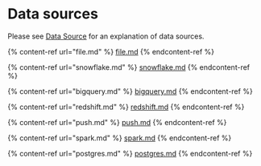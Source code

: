 # Data sources

Please see [Data Source](../../getting-started/concepts/feature-view.md#data-source) for an explanation of data sources.

{% content-ref url="file.md" %}
[file.md](file.md)
{% endcontent-ref %}

{% content-ref url="snowflake.md" %}
[snowflake.md](snowflake.md)
{% endcontent-ref %}

{% content-ref url="bigquery.md" %}
[bigquery.md](bigquery.md)
{% endcontent-ref %}

{% content-ref url="redshift.md" %}
[redshift.md](redshift.md)
{% endcontent-ref %}

{% content-ref url="push.md" %}
[push.md](push.md)
{% endcontent-ref %}

{% content-ref url="spark.md" %}
[spark.md](spark.md)
{% endcontent-ref %}

{% content-ref url="postgres.md" %}
[postgres.md]([postgres].md)
{% endcontent-ref %}
